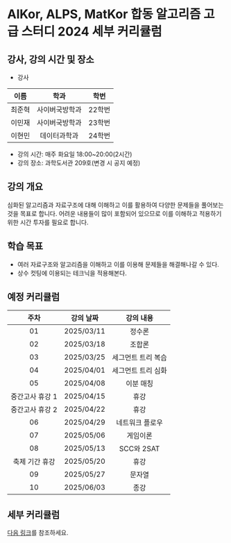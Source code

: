 
# AlKor, ALPS, MatKor 합동 알고리즘 고급 스터디 2024 세부 커리큘럼 

## 강사, 강의 시간 및 장소

* 강사

| 이름 | 학과 | 학번 |  
| :---: | :---------: | :---: |
| 최준혁 | 사이버국방학과 | 22학번 |
| 이민재 | 사이버국방학과 | 23학번 |
| 이현민 | 데이터과학과 | 24학번 |

* 강의 시간: 매주 화요일 18:00~20:00(2시간)
* 강의 장소: 과학도서관 209호(변경 시 공지 예정)

## 강의 개요

심화된 알고리즘과 자료구조에 대해 이해하고 이를 활용하여 다양한 문제들을 풀어보는 것을 목표로 합니다.
어려운 내용들이 많이 포함되어 있으므로 이를 이해하고 적용하기 위한 시간 투자를 필요로 합니다.

## 학습 목표

- 여러 자료구조와 알고리즘을 이해하고 이를 이용해 문제들을 해결해나갈 수 있다.
- 상수 컷팅에 이용되는 테크닉을 적용해본다.

## 예정 커리큘럼

| 주차 | 강의 날짜 |              강의 내용                |
| :--: | :------: |:--------------------------------------------: | 
| 01 | 2025/03/11 | 정수론 |
| 02 | 2025/03/18 | 조합론 |  |
| 03 | 2025/03/25 | 세그먼트 트리 복습 |  |
| 04 | 2025/04/01 | 세그먼트 트리 심화 |  |
| 05 | 2025/04/08 | 이분 매칭 |  |
| 중간고사 휴강 1 | 2025/04/15 | 휴강 |  |
| 중간고사 휴강 2 | 2025/04/22 | 휴강 |  |
| 06 | 2025/04/29 | 네트워크 플로우 |  |
| 07 | 2025/05/06 | 게임이론 |  |
| 08 | 2025/05/13 | SCC와 2SAT |  |
| 축제 기간 휴강 | 2025/05/20 | 휴강 |  |
| 09 | 2025/05/27 | 문자열 |  |
| 10 | 2025/06/03 | 종강 |  |

## 세부 커리큘럼

[다음 링크](https://github.com/ALPS-Study/Introduction/blob/master/2025-1R/0x03%20%EA%B3%A0%EA%B8%89%20%EC%8A%A4%ED%84%B0%EB%94%94/2025_syllabus.md)를 참조하세요.
